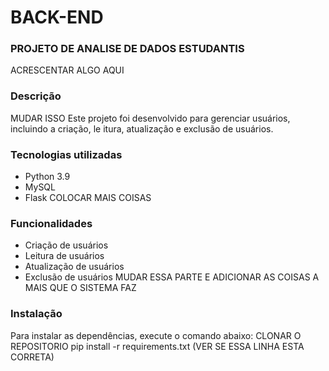 # BACK-END
### PROJETO DE ANALISE DE DADOS ESTUDANTIS
ACRESCENTAR ALGO AQUI
### Descrição
MUDAR ISSO
Este projeto foi desenvolvido para gerenciar usuários, incluindo a criação, le
itura, atualização e exclusão de usuários.
### Tecnologias utilizadas
- Python 3.9
- MySQL 
- Flask
COLOCAR MAIS COISAS
### Funcionalidades
- Criação de usuários
- Leitura de usuários
- Atualização de usuários
- Exclusão de usuários
MUDAR ESSA PARTE E ADICIONAR AS COISAS A MAIS QUE O SISTEMA FAZ
### Instalação
Para instalar as dependências, execute o comando abaixo:
CLONAR O REPOSITORIO
pip install -r requirements.txt (VER SE ESSA LINHA ESTA CORRETA)
